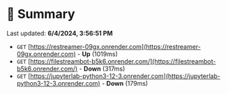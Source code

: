 # 📖 Summary
Last updated: **6/4/2024, 3:56:51 PM**

- `GET` [https://restreamer-09gx.onrender.com](https://restreamer-09gx.onrender.com) - **Up** (1019ms)
- `GET` [https://filestreambot-b5k6.onrender.com/](https://filestreambot-b5k6.onrender.com/) - **Down** (317ms)
- `GET` [https://jupyterlab-python3-12-3.onrender.com](https://jupyterlab-python3-12-3.onrender.com) - **Down** (179ms)
